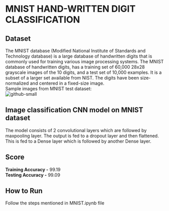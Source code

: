 # MNIST HAND-WRITTEN DIGIT CLASSIFICATION
## Dataset
The MNIST database (Modified National Institute of Standards and Technology database) is a large database of handwritten digits that is commonly used for training various image processing systems.
The MNIST database of handwritten digits, has a training set of 60,000 28x28 grayscale images of the 10 digits, and a test set of 10,000 examples. It is a subset of a larger set available from NIST. The digits have been size-normalized and centered in a fixed-size image.<br/>
Sample images from MNIST test dataset:<br/>
![github-small](https://upload.wikimedia.org/wikipedia/commons/2/27/MnistExamples.png)
## Image classification CNN model on MNIST dataset
The model consists of 2 convolutional layers which are followed by maxpooling layer. The output is fed to a dropout layer and then flattened. This is fed to a Dense layer which is followed by another Dense layer.
## Score
**Training Accuracy -** 99.19</br>
**Testing Accuracy -** 99.09

## How to Run
Follow the steps mentioned in MNIST.ipynb file
